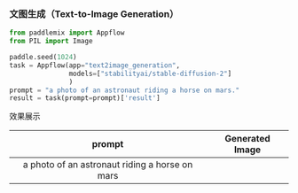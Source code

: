 

### 文图生成（Text-to-Image Generation）


```python
from paddlemix import Appflow
from PIL import Image

paddle.seed(1024)
task = Appflow(app="text2image_generation",
               models=["stabilityai/stable-diffusion-2"]
               )
prompt = "a photo of an astronaut riding a horse on mars."
result = task(prompt=prompt)['result']
```

效果展示

<div align="center">

| prompt | Generated Image |
|:----:|:----:|
| a photo of an astronaut riding a horse on mars |  |
</div>
